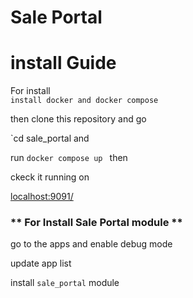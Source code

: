 # Sale Portal

# install Guide

For install <br/>
`install docker and docker compose `

then clone this repository and go <br/> 

`cd sale_portal  and <br/>

run `docker compose up ` then 

ckeck it running on 

[localhost:9091/](http://localhost:9091)

### ** For Install Sale Portal module ** 

go to the apps and enable debug mode <br/>

update app list 

install `sale_portal` module 


